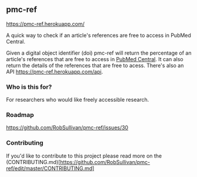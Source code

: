 ## pmc-ref ##

https://pmc-ref.herokuapp.com/

A quick way to check if an article's references are free to access in PubMed Central.

Given a digital object identifier (doi) pmc-ref will return the percentage of an article's references that are free to access in [PubMed Central](http://www.ncbi.nlm.nih.gov/pmc/). It can also return the details of the references that are free to acess. There's also an API https://pmc-ref.herokuapp.com/api.

### Who is this for? ###

For researchers who would like freely accessible research.

### Roadmap ###

https://github.com/RobSullivan/pmc-ref/issues/30

### Contributing ###

If you'd like to contribute to this project please read more on the (CONTRIBUTING.md)[https://github.com/RobSullivan/pmc-ref/edit/master/CONTRIBUTING.md]
